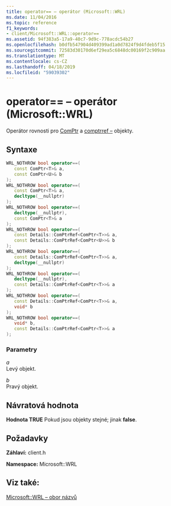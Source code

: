 ```yaml
---
title: operator== – operátor (Microsoft::WRL)
ms.date: 11/04/2016
ms.topic: reference
f1_keywords:
- client/Microsoft::WRL::operator==
ms.assetid: 94f383a5-17a9-40c7-9d9c-778acdc54b27
ms.openlocfilehash: b0dfb547904d409399ad1a0d7824f9d4fdeb5f15
ms.sourcegitcommit: 72583d30170d6ef29ea5c6848dc00169f2c909aa
ms.translationtype: MT
ms.contentlocale: cs-CZ
ms.lasthandoff: 04/18/2019
ms.locfileid: "59039302"
---
```

# <a name="operator-operator-microsoftwrl"></a>operator== – operátor (Microsoft::WRL)

Operátor rovnosti pro [ComPtr](comptr-class.md) a [comptrref –](comptrref-class.md) objekty.

## <a name="syntax"></a>Syntaxe

```cpp
WRL_NOTHROW bool operator==(
   const ComPtr<T>& a,
   const ComPtr<U>& b
);
WRL_NOTHROW bool operator==(
   const ComPtr<T>& a,
   decltype(__nullptr)
);
WRL_NOTHROW bool operator==(
   decltype(__nullptr),
   const ComPtr<T>& a
);
WRL_NOTHROW bool operator==(
   const Details::ComPtrRef<ComPtr<T>>& a,
   const Details::ComPtrRef<ComPtr<U>>& b
);
WRL_NOTHROW bool operator==(
   const Details::ComPtrRef<ComPtr<T>>& a,
   decltype(__nullptr)
);
WRL_NOTHROW bool operator==(
   decltype(__nullptr),
   const Details::ComPtrRef<ComPtr<T>>& a
);
WRL_NOTHROW bool operator==(
   const Details::ComPtrRef<ComPtr<T>>& a,
   void* b
);
WRL_NOTHROW bool operator==(
   void* b,
   const Details::ComPtrRef<ComPtr<T>>& a
);
```

### <a name="parameters"></a>Parametry

*a*<br/>
Levý objekt.

*b*<br/>
Pravý objekt.

## <a name="return-value"></a>Návratová hodnota

**Hodnota TRUE** Pokud jsou objekty stejné; jinak **false**.

## <a name="requirements"></a>Požadavky

**Záhlaví:** client.h

**Namespace:** Microsoft::WRL

## <a name="see-also"></a>Viz také:

[Microsoft::WRL – obor názvů](microsoft-wrl-namespace.md)